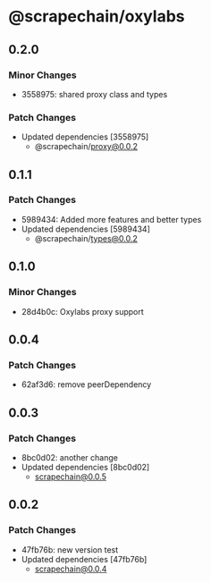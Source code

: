 # @scrapechain/oxylabs

## 0.2.0

### Minor Changes

- 3558975: shared proxy class and types

### Patch Changes

- Updated dependencies [3558975]
  - @scrapechain/proxy@0.0.2

## 0.1.1

### Patch Changes

- 5989434: Added more features and better types
- Updated dependencies [5989434]
  - @scrapechain/types@0.0.2

## 0.1.0

### Minor Changes

- 28d4b0c: Oxylabs proxy support

## 0.0.4

### Patch Changes

- 62af3d6: remove peerDependency

## 0.0.3

### Patch Changes

- 8bc0d02: another change
- Updated dependencies [8bc0d02]
  - scrapechain@0.0.5

## 0.0.2

### Patch Changes

- 47fb76b: new version test
- Updated dependencies [47fb76b]
  - scrapechain@0.0.4
